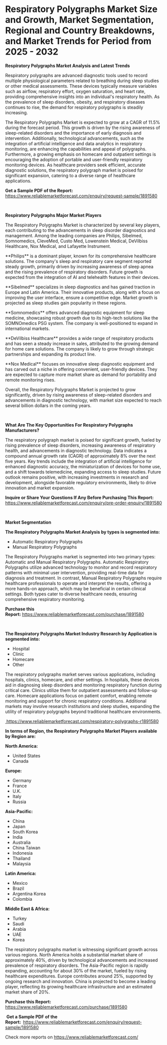 <p><h1>Respiratory Polygraphs Market Size and Growth, Market Segmentation, Regional and Country Breakdowns, and Market Trends for Period from 2025 -  2032</h1></p><p><strong>Respiratory Polygraphs Market Analysis and Latest Trends</strong></p>
<p><p>Respiratory polygraphs are advanced diagnostic tools used to record multiple physiological parameters related to breathing during sleep studies or other medical assessments. These devices typically measure variables such as airflow, respiratory effort, oxygen saturation, and heart rate, providing comprehensive insights into an individual's respiratory health. As the prevalence of sleep disorders, obesity, and respiratory diseases continues to rise, the demand for respiratory polygraphs is steadily increasing.</p><p>The Respiratory Polygraphs Market is expected to grow at a CAGR of 11.5% during the forecast period. This growth is driven by the rising awareness of sleep-related disorders and the importance of early diagnosis and intervention. Additionally, technological advancements, such as the integration of artificial intelligence and data analytics in respiratory monitoring, are enhancing the capabilities and appeal of polygraphs. Furthermore, a growing emphasis on homecare and outpatient settings is encouraging the adoption of portable and user-friendly respiratory monitoring devices. As healthcare providers seek efficient, accurate diagnostic solutions, the respiratory polygraph market is poised for significant expansion, catering to a diverse range of healthcare applications.</p></p>
<p><strong>Get a Sample PDF of the Report:&nbsp;</strong> <a href="https://www.reliablemarketforecast.com/enquiry/request-sample/1891580?utm_campaign=2866&utm_medium=2&utm_source=Github&utm_content=ia&utm_term=28032025&utm_id=respiratory-polygraphs">https://www.reliablemarketforecast.com/enquiry/request-sample/1891580</a></p>
<p>&nbsp;</p>
<p><strong>Respiratory Polygraphs Major Market Players</strong></p>
<p><p>The Respiratory Polygraphs Market is characterized by several key players, each contributing to the advancements in sleep disorder diagnostics and management. Among the leading companies are Philips, Sibelmed, Somnomedics, CleveMed, Custo Med, Lowenstein Medical, DeVilbiss Healthcare, Nox Medical, and Lafayette Instrument.</p><p>**Philips** is a dominant player, known for its comprehensive healthcare solutions. The company's sleep and respiratory care segment reported steady growth, primarily driven by increasing awareness of sleep apnea and the rising prevalence of respiratory disorders. Future growth is expected from the integration of AI and telehealth features in their devices.</p><p>**Sibelmed** specializes in sleep diagnostics and has gained traction in Europe and Latin America. Their innovative products, along with a focus on improving the user interface, ensure a competitive edge. Market growth is projected as sleep studies gain popularity in these regions.</p><p>**Somnomedics** offers advanced diagnostic equipment for sleep medicine, showcasing robust growth due to its high-tech solutions like the SOMNOmedics PSG system. The company is well-positioned to expand in international markets.</p><p>**DeVilbiss Healthcare** provides a wide range of respiratory products and has seen a steady increase in sales, attributed to the growing demand for home care solutions. The company is likely to grow through strategic partnerships and expanding its product line.</p><p>**Nox Medical** focuses on innovative sleep diagnostic equipment and has carved out a niche in offering convenient, user-friendly devices. They are expected to capture more market share as demand for portability and remote monitoring rises.</p><p>Overall, the Respiratory Polygraphs Market is projected to grow significantly, driven by rising awareness of sleep-related disorders and advancements in diagnostic technology, with market size expected to reach several billion dollars in the coming years.</p></p>
<p>&nbsp;</p>
<p><strong>What Are The Key Opportunities For Respiratory Polygraphs Manufacturers?</strong></p>
<p><p>The respiratory polygraph market is poised for significant growth, fueled by rising prevalence of sleep disorders, increasing awareness of respiratory health, and advancements in diagnostic technology. Data indicates a compound annual growth rate (CAGR) of approximately 8% over the next five years. Key trends include the integration of artificial intelligence for enhanced diagnostic accuracy, the miniaturization of devices for home use, and a shift towards telemedicine, expanding access to sleep studies. Future outlook remains positive, with increasing investments in research and development, alongside favorable regulatory environments, likely to drive innovation and market expansion.</p></p>
<p><strong>Inquire or Share Your Questions If Any Before Purchasing This Report:</strong> <a href="https://www.reliablemarketforecast.com/enquiry/pre-order-enquiry/1891580?utm_campaign=2866&utm_medium=2&utm_source=Github&utm_content=ia&utm_term=28032025&utm_id=respiratory-polygraphs">https://www.reliablemarketforecast.com/enquiry/pre-order-enquiry/1891580</a></p>
<p>&nbsp;</p>
<p><strong>Market Segmentation</strong></p>
<p><strong>The Respiratory Polygraphs Market Analysis by types is segmented into:</strong></p>
<p><ul><li>Automatic Respiratory Polygraphs</li><li>Manual Respiratory Polygraphs</li></ul></p>
<p><p>The Respiratory Polygraphs market is segmented into two primary types: Automatic and Manual Respiratory Polygraphs. Automatic Respiratory Polygraphs utilize advanced technology to monitor and record respiratory patterns with minimal user intervention, providing real-time data for diagnosis and treatment. In contrast, Manual Respiratory Polygraphs require healthcare professionals to operate and interpret the results, offering a more hands-on approach, which may be beneficial in certain clinical settings. Both types cater to diverse healthcare needs, ensuring comprehensive respiratory monitoring.</p></p>
<p><strong>Purchase this Report:&nbsp;</strong><a href="https://www.reliablemarketforecast.com/purchase/1891580?utm_campaign=2866&utm_medium=2&utm_source=Github&utm_content=ia&utm_term=28032025&utm_id=respiratory-polygraphs">https://www.reliablemarketforecast.com/purchase/1891580</a></p>
<p>&nbsp;</p>
<p><strong>The Respiratory Polygraphs Market Industry Research by Application is segmented into:</strong></p>
<p><ul><li>Hospital</li><li>Clinic</li><li>Homecare</li><li>Other</li></ul></p>
<p><p>The respiratory polygraphs market serves various applications, including hospitals, clinics, homecare, and other settings. In hospitals, these devices aid in diagnosing sleep disorders and monitoring respiratory function during critical care. Clinics utilize them for outpatient assessments and follow-up care. Homecare applications focus on patient comfort, enabling remote monitoring and support for chronic respiratory conditions. Additional markets may involve research institutions and sleep studies, expanding the utility of respiratory polygraphs beyond traditional healthcare environments.</p></p>
<p><a href="https://www.reliablemarketforecast.com/respiratory-polygraphs-r1891580?utm_campaign=2866&utm_medium=2&utm_source=Github&utm_content=ia&utm_term=28032025&utm_id=respiratory-polygraphs">&nbsp;https://www.reliablemarketforecast.com/respiratory-polygraphs-r1891580</a></p>
<p><strong>In terms of Region, the Respiratory Polygraphs Market Players available by Region are:</strong></p>
<p>
    <p> <strong> North America: </strong>
        <ul>
            <li>United States</li>
            <li>Canada</li>
        </ul>
        </p> 
    <p> <strong> Europe: </strong>
        <ul>
            <li>Germany</li>
            <li>France</li>
            <li>U.K.</li>
            <li>Italy</li>
            <li>Russia</li>
        </ul>
        </p> 
    <p> <strong> Asia-Pacific: </strong>
        <ul>
            <li>China</li>
            <li>Japan</li>
            <li>South Korea</li>
            <li>India</li>
            <li>Australia</li>
            <li>China Taiwan</li>
            <li>Indonesia</li>
            <li>Thailand</li>
            <li>Malaysia</li>
        </ul>
        </p> 
    <p> <strong> Latin America: </strong>
        <ul>
            <li>Mexico</li>
            <li>Brazil</li>
            <li>Argentina Korea</li>
            <li>Colombia</li>
        </ul>
        </p> 
    <p> <strong> Middle East & Africa: </strong>
        <ul>
            <li>Turkey</li>
            <li>Saudi</li>
            <li>Arabia</li>
            <li>UAE</li>
            <li>Korea</li>
        </ul>
    </p>
    </p>
<p><p>The respiratory polygraphs market is witnessing significant growth across various regions. North America holds a substantial market share of approximately 40%, driven by technological advancements and increased prevalence of respiratory disorders. The Asia-Pacific region is rapidly expanding, accounting for about 30% of the market, fueled by rising healthcare expenditures. Europe contributes around 25%, supported by ongoing research and innovation. China is projected to become a leading player, reflecting its growing healthcare infrastructure and an estimated market share of 20%.</p></p>
<p><strong>Purchase this Report: </strong><a href="https://www.reliablemarketforecast.com/purchase/1891580?utm_campaign=2866&utm_medium=2&utm_source=Github&utm_content=ia&utm_term=28032025&utm_id=respiratory-polygraphs">https://www.reliablemarketforecast.com/purchase/1891580</a></p>
<p>&nbsp;<strong>Get a Sample PDF of the Report:&nbsp;&nbsp;</strong><a href="https://www.reliablemarketforecast.com/enquiry/request-sample/1891580?utm_campaign=2866&utm_medium=2&utm_source=Github&utm_content=ia&utm_term=28032025&utm_id=respiratory-polygraphs">https://www.reliablemarketforecast.com/enquiry/request-sample/1891580</a></p>
<p><strong></strong></p>
<p>Check more reports on <a href="https://www.reliablemarketforecast.com/?utm_campaign=2866&utm_medium=2&utm_source=Github&utm_content=ia&utm_term=28032025&utm_id=respiratory-polygraphs">https://www.reliablemarketforecast.com/</a></p>